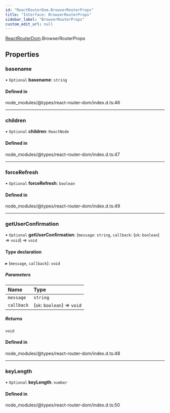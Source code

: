 ```yaml
---
id: "ReactRouterDom.BrowserRouterProps"
title: "Interface: BrowserRouterProps"
sidebar_label: "BrowserRouterProps"
custom_edit_url: null
---
```


[ReactRouterDom](../namespaces/ReactRouterDom.md).BrowserRouterProps

## Properties

### basename

• `Optional` **basename**: `string`

#### Defined in

node_modules/@types/react-router-dom/index.d.ts:46

___

### children

• `Optional` **children**: `ReactNode`

#### Defined in

node_modules/@types/react-router-dom/index.d.ts:47

___

### forceRefresh

• `Optional` **forceRefresh**: `boolean`

#### Defined in

node_modules/@types/react-router-dom/index.d.ts:49

___

### getUserConfirmation

• `Optional` **getUserConfirmation**: (`message`: `string`, `callback`: (`ok`: `boolean`) => `void`) => `void`

#### Type declaration

▸ (`message`, `callback`): `void`

##### Parameters

| Name | Type |
| :------ | :------ |
| `message` | `string` |
| `callback` | (`ok`: `boolean`) => `void` |

##### Returns

`void`

#### Defined in

node_modules/@types/react-router-dom/index.d.ts:48

___

### keyLength

• `Optional` **keyLength**: `number`

#### Defined in

node_modules/@types/react-router-dom/index.d.ts:50
